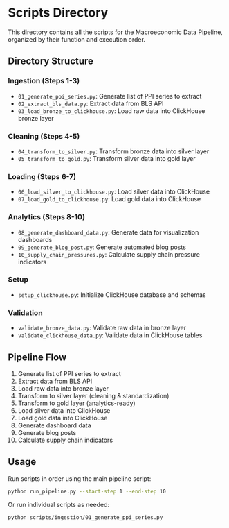 # Scripts Directory

This directory contains all the scripts for the Macroeconomic Data Pipeline, organized by their function and execution order.

## Directory Structure

### Ingestion (Steps 1-3)
- `01_generate_ppi_series.py`: Generate list of PPI series to extract
- `02_extract_bls_data.py`: Extract data from BLS API
- `03_load_bronze_to_clickhouse.py`: Load raw data into ClickHouse bronze layer

### Cleaning (Steps 4-5)
- `04_transform_to_silver.py`: Transform bronze data into silver layer
- `05_transform_to_gold.py`: Transform silver data into gold layer

### Loading (Steps 6-7)
- `06_load_silver_to_clickhouse.py`: Load silver data into ClickHouse
- `07_load_gold_to_clickhouse.py`: Load gold data into ClickHouse

### Analytics (Steps 8-10)
- `08_generate_dashboard_data.py`: Generate data for visualization dashboards
- `09_generate_blog_post.py`: Generate automated blog posts
- `10_supply_chain_pressures.py`: Calculate supply chain pressure indicators

### Setup
- `setup_clickhouse.py`: Initialize ClickHouse database and schemas

### Validation
- `validate_bronze_data.py`: Validate raw data in bronze layer
- `validate_clickhouse_data.py`: Validate data in ClickHouse tables

## Pipeline Flow
1. Generate list of PPI series to extract
2. Extract data from BLS API
3. Load raw data into bronze layer
4. Transform to silver layer (cleaning & standardization)
5. Transform to gold layer (analytics-ready)
6. Load silver data into ClickHouse
7. Load gold data into ClickHouse
8. Generate dashboard data
9. Generate blog posts
10. Calculate supply chain indicators

## Usage
Run scripts in order using the main pipeline script:
```bash
python run_pipeline.py --start-step 1 --end-step 10
```

Or run individual scripts as needed:
```bash
python scripts/ingestion/01_generate_ppi_series.py
``` 